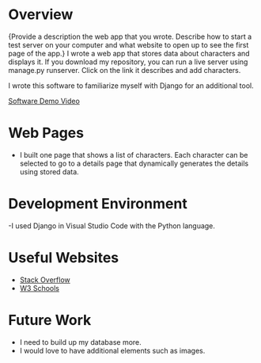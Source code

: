 # Overview

{Provide a description the web app that you wrote. Describe how to start a test server on your computer and what website to open up to see the first page of the app.}
I wrote a web app that stores data about characters and displays it. If you download my repository, you can run a live server using manage.py runserver. Click on the link it describes and add characters.

I wrote this software to familiarize myself with Django for an additional tool.

[Software Demo Video](http://youtube.link.goes.here)

# Web Pages

- I built one page that shows a list of characters. Each character can be selected to go to a details page that dynamically generates the details using stored data.

# Development Environment

-I used Django in Visual Studio Code with the Python language.

# Useful Websites

* [Stack Overflow](https://stackoverflow.com/a/60476081)
* [W3 Schools](https://www.w3schools.com/django/index.php)

# Future Work

* I need to build up my database more.
* I would love to have additional elements such as images.